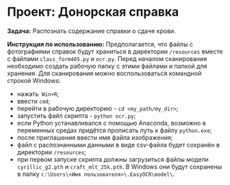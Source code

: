 # Проект: Донорская справка
__Задача:__ Распознать содержание справки о сдаче крови.  

__Инструкция по использованию:__ Предполагается, что файлы с фотографиями справок будут храниться в директории `/resources` вместе с файлами `class_form405.py` и `ocr.py`. Перед началом сканирования необходимо создать рабочую папку с этими файлами и папкой для хранения. Для сканирования можно воспользоваться командной строкой Windows:
* нажать` Win+R`;
* ввести `cmd`;
* перейти в рабочую директорию - `сd <my_path/my_dir>`;
* запустить файл скрипта - `python ocr.py`;
* если Python устанавливался с помощью Anaconda, возможно в переменных средах придётся прописать путь к файлу `python.exe`;
* после приглашения ввести имя файла изображения;
* файл с распознанными данными в виде csv-файла будет сохранён в директории `/resources`;
* при первом запуске скрипта должны загрузиться файлы модели `cyrillic_g2.pth` и `craft_mlt_25k.pth`. В Windows они будут сохранены в папку `c:\Users\<Имя пользователя>\.EasyOCR\model\`. 

